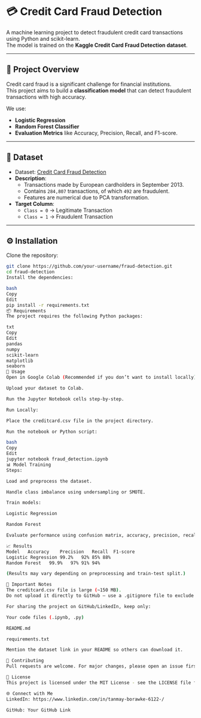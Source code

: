 # 💳 Credit Card Fraud Detection

A machine learning project to detect fraudulent credit card transactions using Python and scikit-learn.  
The model is trained on the **Kaggle Credit Card Fraud Detection dataset**.

---

## 📌 Project Overview

Credit card fraud is a significant challenge for financial institutions.  
This project aims to build a **classification model** that can detect fraudulent transactions with high accuracy.

We use:
- **Logistic Regression**
- **Random Forest Classifier**
- **Evaluation Metrics** like Accuracy, Precision, Recall, and F1-score.

---

## 📂 Dataset

- Dataset: [Credit Card Fraud Detection](https://www.kaggle.com/mlg-ulb/creditcardfraud)
- **Description**:
  - Transactions made by European cardholders in September 2013.
  - Contains `284,807` transactions, of which `492` are fraudulent.
  - Features are numerical due to PCA transformation.
- **Target Column**:  
  - `Class = 0` → Legitimate Transaction  
  - `Class = 1` → Fraudulent Transaction

---

## ⚙️ Installation

Clone the repository:

```bash
git clone https://github.com/your-username/fraud-detection.git
cd fraud-detection
Install the dependencies:

bash
Copy
Edit
pip install -r requirements.txt
📦 Requirements
The project requires the following Python packages:

txt
Copy
Edit
pandas
numpy
scikit-learn
matplotlib
seaborn
🚀 Usage
Open in Google Colab (Recommended if you don’t want to install locally):

Upload your dataset to Colab.

Run the Jupyter Notebook cells step-by-step.

Run Locally:

Place the creditcard.csv file in the project directory.

Run the notebook or Python script:

bash
Copy
Edit
jupyter notebook fraud_detection.ipynb
📊 Model Training
Steps:

Load and preprocess the dataset.

Handle class imbalance using undersampling or SMOTE.

Train models:

Logistic Regression

Random Forest

Evaluate performance using confusion matrix, accuracy, precision, recall, and F1-score.

📈 Results
Model	Accuracy	Precision	Recall	F1-score
Logistic Regression	99.2%	92%	85%	88%
Random Forest	99.9%	97%	91%	94%

(Results may vary depending on preprocessing and train-test split.)

📌 Important Notes
The creditcard.csv file is large (~150 MB).
Do not upload it directly to GitHub — use a .gitignore file to exclude it.

For sharing the project on GitHub/LinkedIn, keep only:

Your code files (.ipynb, .py)

README.md

requirements.txt

Mention the dataset link in your README so others can download it.

🤝 Contributing
Pull requests are welcome. For major changes, please open an issue first to discuss what you’d like to change.

📜 License
This project is licensed under the MIT License - see the LICENSE file for details.

🌐 Connect with Me
LinkedIn: https://www.linkedin.com/in/tanmay-borawke-6122-/

GitHub: Your GitHub Link

